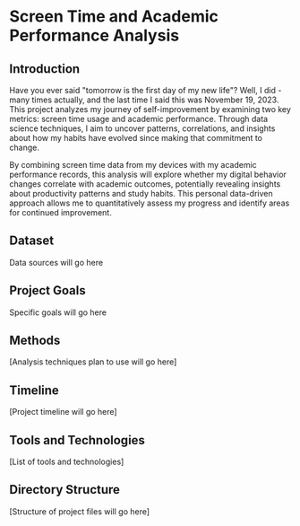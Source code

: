 # Screen Time and Academic Performance Analysis

## Introduction
Have you ever said "tomorrow is the first day of my new life"? Well, I did - many times actually, and the last time I said this was November 19, 2023. This project analyzes my journey of self-improvement by examining two key metrics: screen time usage and academic performance. Through data science techniques, I aim to uncover patterns, correlations, and insights about how my habits have evolved since making that commitment to change.

By combining screen time data from my devices with my academic performance records, this analysis will explore whether my digital behavior changes correlate with academic outcomes, potentially revealing insights about productivity patterns and study habits. This personal data-driven approach allows me to quantitatively assess my progress and identify areas for continued improvement.

## Dataset
Data sources will go here

## Project Goals
Specific goals will go here

## Methods
[Analysis techniques plan to use will go here]

## Timeline
[Project timeline will go here]

## Tools and Technologies
[List of tools and technologies]

## Directory Structure
[Structure of project files will go here]
